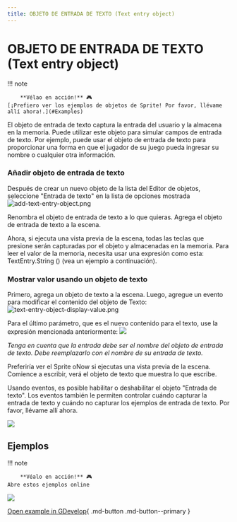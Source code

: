 ```yaml
---
title: OBJETO DE ENTRADA DE TEXTO (Text entry object)
---
```

# OBJETO DE ENTRADA DE TEXTO (Text entry object)

!!! note

        **Vélao en acción!** 🎮
    [¡Prefiero ver los ejemplos de objetos de Sprite! Por favor, llévame allí ahora!.](#Examples)

El objeto de entrada de texto captura la entrada del usuario y la almacena en la memoria. Puede utilizar este objeto para simular campos de entrada de texto. Por ejemplo, puede usar el objeto de entrada de texto para proporcionar una forma en que el jugador de su juego pueda ingresar su nombre o cualquier otra información.

### Añadir objeto de entrada de texto

Después de crear un nuevo objeto de la lista del Editor de objetos, seleccione "Entrada de texto" en la lista de opciones mostrada ![add-text-entry-object.png](/gdevelop5/objects/add-text-entry-object.png)

Renombra el objeto de entrada de texto a lo que quieras. Agrega el objeto de entrada de texto a la escena.

Ahora, si ejecuta una vista previa de la escena, todas las teclas que presione serán capturadas por el objeto y almacenadas en la memoria. Para leer el valor de la memoria, necesita usar una expresión como esta: TextEntry.String () (vea un ejemplo a continuación).

### Mostrar valor usando un objeto de texto

Primero, agrega un objeto de texto a la escena. Luego, agregue un evento para modificar el contenido del objeto de Texto: ![text-entry-object-display-value.png](/gdevelop5/objects/text-entry-object-display-value.png)

Para el último parámetro, que es el nuevo contenido para el texto, use la expresión mencionada anteriormente: ![](/gdevelop5/objects/text-text-entry.png)

*Tenga en cuenta que la entrada debe ser el nombre del objeto de entrada de texto. Debe reemplazarlo con el nombre de su entrada de texto.*

Preferiría ver el Sprite oNow si ejecutas una vista previa de la escena. Comience a escribir, verá el objeto de texto que muestra lo que escribe.

Usando eventos, es posible habilitar o deshabilitar el objeto "Entrada de texto". Los eventos también le permiten controlar cuándo capturar la entrada de texto y cuándo no capturar los ejemplos de entrada de texto. Por favor, llévame allí ahora.

![](/gdevelop5/objects/textentryobjectevents.png)

## Ejemplos

!!! note

        **Véalo en acción!** 🎮
    Abre estos ejemplos online

![](/gdevelop5/objects/textexample.png)

[Open example in GDevelop](https://editor.gdevelop.io/?project=example://text-entry-object){ .md-button .md-button--primary }
